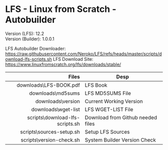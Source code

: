 # LFS - Linux from Scratch - Autobuilder

Version (LFS): 12.2 <br />
Version (Builder): 1.0.0.1 <br />

LFS Autobuilder Downloader: https://raw.githubusercontent.com/Neroko/LFS/refs/heads/master/scripts/download-lfs-scripts.sh
LFS Download Site: https://www.linuxfromscratch.org/lfs/downloads/stable/

| Files | Desp |
| -----:|------|
| downloads\LFS-BOOK.pdf| LFS Book|
| downloads\md5sums| LFS MD5SUMS File|
| downloads\version| Current Working Version|
| downloads\wget-list| LFS WGET-LIST File|
| scripts\download-lfs-scripts.sh| Download from Github needed files|
| scripts\sources-setup.sh| Setup LFS Sources|
| scripts\version-check.sh| System Builder Version Check|
